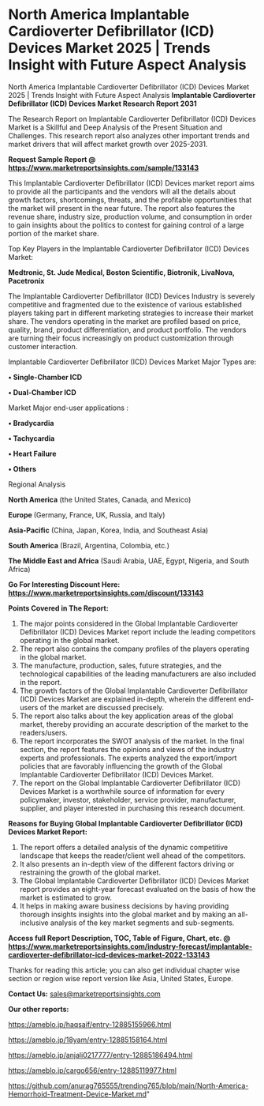 # North America Implantable Cardioverter Defibrillator (ICD) Devices Market 2025 | Trends Insight with Future Aspect Analysis
North America Implantable Cardioverter Defibrillator (ICD) Devices Market 2025 | Trends Insight with Future Aspect Analysis
<strong>Implantable Cardioverter Defibrillator (ICD) Devices Market Research Report 2031</strong>

The Research Report on Implantable Cardioverter Defibrillator (ICD) Devices Market is a Skillful and Deep Analysis of the Present Situation and Challenges. This research report also analyzes other important trends and market drivers that will affect market growth over 2025-2031.

<strong>Request Sample Report @ <a href=https://www.marketreportsinsights.com/sample/133143>https://www.marketreportsinsights.com/sample/133143</a></strong>

This Implantable Cardioverter Defibrillator (ICD) Devices market report aims to provide all the participants and the vendors will all the details about growth factors, shortcomings, threats, and the profitable opportunities that the market will present in the near future. The report also features the revenue share, industry size, production volume, and consumption in order to gain insights about the politics to contest for gaining control of a large portion of the market share.

Top Key Players in the Implantable Cardioverter Defibrillator (ICD) Devices Market:

<strong>Medtronic, St. Jude Medical, Boston Scientific, Biotronik, LivaNova, Pacetronix</strong>

The Implantable Cardioverter Defibrillator (ICD) Devices Industry is severely competitive and fragmented due to the existence of various established players taking part in different marketing strategies to increase their market share. The vendors operating in the market are profiled based on price, quality, brand, product differentiation, and product portfolio. The vendors are turning their focus increasingly on product customization through customer interaction.

Implantable Cardioverter Defibrillator (ICD) Devices Market Major Types are:

<strong>• Single-Chamber ICD

• Dual-Chamber ICD</strong>

Market Major end-user applications :

<strong>• Bradycardia

• Tachycardia

• Heart Failure

• Others</strong>

Regional Analysis

</u><strong><b>North America</b></strong> (the United States, Canada, and Mexico)

<strong><b>Europe </b></strong>(Germany, France, UK, Russia, and Italy)

<strong><b>Asia-Pacific</b></strong> (China, Japan, Korea, India, and Southeast Asia)

<strong><b>South America</b></strong> (Brazil, Argentina, Colombia, etc.)

<strong><b>The Middle East and Africa</b></strong> (Saudi Arabia, UAE, Egypt, Nigeria, and South Africa)

<strong>Go For Interesting Discount Here: <a href=https://www.marketreportsinsights.com/discount/133143>https://www.marketreportsinsights.com/discount/133143</a></strong>

<strong>Points Covered in The Report:</strong>
<ol>
  <li>The major points considered in the Global Implantable Cardioverter Defibrillator (ICD) Devices Market report include the leading competitors operating in the global market.</li>
  <li>The report also contains the company profiles of the players operating in the global market.</li>
  <li>The manufacture, production, sales, future strategies, and the technological capabilities of the leading manufacturers are also included in the report.</li>
  <li>The growth factors of the Global Implantable Cardioverter Defibrillator (ICD) Devices Market are explained in-depth, wherein the different end-users of the market are discussed precisely.</li>
  <li>The report also talks about the key application areas of the global market, thereby providing an accurate description of the market to the readers/users.</li>
  <li>The report incorporates the SWOT analysis of the market. In the final section, the report features the opinions and views of the industry experts and professionals. The experts analyzed the export/import policies that are favorably influencing the growth of the Global Implantable Cardioverter Defibrillator (ICD) Devices Market.</li>
  <li>The report on the Global Implantable Cardioverter Defibrillator (ICD) Devices Market is a worthwhile source of information for every policymaker, investor, stakeholder, service provider, manufacturer, supplier, and player interested in purchasing this research document.</li>
</ol>
<strong>Reasons for Buying Global Implantable Cardioverter Defibrillator (ICD) Devices Market Report:</strong>

<ol>
  <li>The report offers a detailed analysis of the dynamic competitive landscape that keeps the reader/client well ahead of the competitors.</li>
  <li>It also presents an in-depth view of the different factors driving or restraining the growth of the global market.</li>
  <li>The Global Implantable Cardioverter Defibrillator (ICD) Devices Market report provides an eight-year forecast evaluated on the basis of how the market is estimated to grow.</li>
  <li>It helps in making aware business decisions by having providing thorough insights insights into the global market and by making an all-inclusive analysis of the key market segments and sub-segments.</li>
</ol>
<strong>Access full Report Description, TOC, Table of Figure, Chart, etc. @ <a href=https://www.marketreportsinsights.com/industry-forecast/implantable-cardioverter-defibrillator-icd-devices-market-2022-133143>https://www.marketreportsinsights.com/industry-forecast/implantable-cardioverter-defibrillator-icd-devices-market-2022-133143</a></strong>


Thanks for reading this article; you can also get individual chapter wise section or region wise report version like Asia, United States, Europe.

<strong>Contact Us:</strong>
sales@marketreportsinsights.com

<strong>Our other reports:</strong>

<a href=https://ameblo.jp/haqsaif/entry-12885155966.html>https://ameblo.jp/haqsaif/entry-12885155966.html</a>

<a href=https://ameblo.jp/18yam/entry-12885158164.html>https://ameblo.jp/18yam/entry-12885158164.html</a>

<a href=https://ameblo.jp/anjali0217777/entry-12885186494.html>https://ameblo.jp/anjali0217777/entry-12885186494.html</a>

<a href=https://ameblo.jp/cargo656/entry-12885119977.html>https://ameblo.jp/cargo656/entry-12885119977.html</a>

<a href=https://github.com/anurag765555/trending765/blob/main/North-America-Hemorrhoid-Treatment-Device-Market.md>https://github.com/anurag765555/trending765/blob/main/North-America-Hemorrhoid-Treatment-Device-Market.md</a>"
